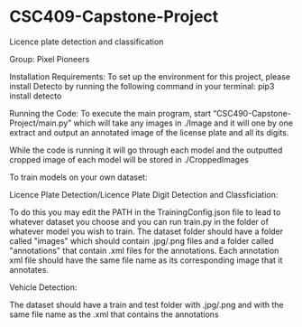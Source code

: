 # CSC409-Capstone-Project
Licence plate detection and classification

Group: Pixel Pioneers

Installation Requirements: To set up the environment for this project, please install Detecto by running the following command in your terminal:
pip3 install detecto

Running the Code:
To execute the main program, start “CSC490-Capstone-Project/main.py” which will take any images in ./Image and it will one by one extract and output an annotated image of the license plate and all its digits.

While the code is running it will go through each model and the outputted cropped image of each model will be stored in ./CroppedImages

To train models on your own dataset: 

Licence Plate Detection/Licence Plate Digit Detection and Classficiation:

To do this you may edit the PATH in the TrainingConfig.json file to lead to whatever dataset you choose and you can run train.py in the folder of whatever model you wish to train. The dataset folder should have a folder called "images" which should contain .jpg/.png files and a folder called "annotations" that contain .xml files for the annotations. Each annotation xml file should have the same file name as its corresponding image that it annotates.

Vehicle Detection:

The dataset should have a train and test folder with .jpg/.png and with the same file name as the .xml that contains the annotations
